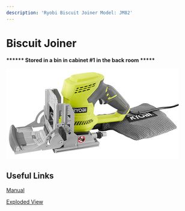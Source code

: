 ```yaml
---
description: 'Ryobi Biscuit Joiner Model: JM82'
---
```


# Biscuit Joiner

**\*\*\*\*\*\* Stored in a bin in cabinet \#1 in the back room \*\*\*\*\***

![](../.gitbook/assets/image%20%2898%29.png)

## Useful Links

[Manual](https://drive.google.com/file/d/1yA3MuL8K1v2VYqX1pSoISxn78DW3yG9p/view?usp=sharing)

[Exploded View](https://drive.google.com/file/d/1OP7kIRCEflM1msGCHfGcnNFdld1SIA37/view?usp=sharing)

